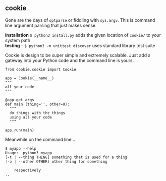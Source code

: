## cookie
Gone are the days of `optparse` or fiddling with `sys.argv`. This is 
command line argument parsing that just makes sense.

**installation** `$ python3 install.py` adds the given location of `cookie/` to your system path <br>
**testing** - `$ python3 -m unittest discover` uses standard library test suite

Cookie is design to be super simple and extremely scalable. Just add a gateway
into your Python code and the command line is yours.
```python3
from cookie.cookie import Cookie

app = Cookie(__name__)
"""
all your code
"""

@app.get_args
def main (thing='', other=0):
  """
  do things with the things
  using all your code
  """

app.run(main)
```
Meanwhile on the command line...
```
$ myapp --help
Usage:  python3 myapp 
[-t | --thing THING] something that is used for a thing
[-o | --other OTHER] other thing for something

	respectively
..

```
